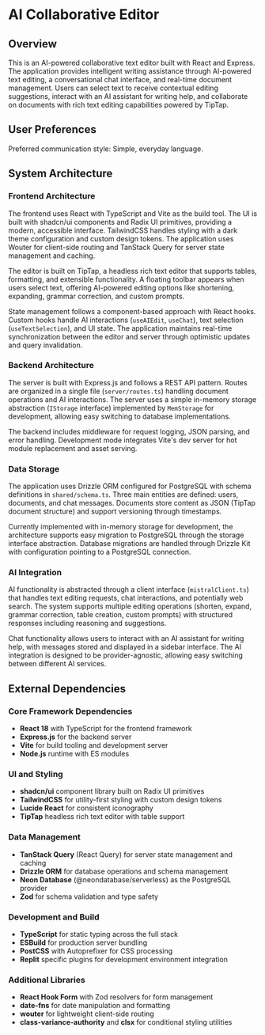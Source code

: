 # AI Collaborative Editor

## Overview

This is an AI-powered collaborative text editor built with React and Express. The application provides intelligent writing assistance through AI-powered text editing, a conversational chat interface, and real-time document management. Users can select text to receive contextual editing suggestions, interact with an AI assistant for writing help, and collaborate on documents with rich text editing capabilities powered by TipTap.

## User Preferences

Preferred communication style: Simple, everyday language.

## System Architecture

### Frontend Architecture
The frontend uses React with TypeScript and Vite as the build tool. The UI is built with shadcn/ui components and Radix UI primitives, providing a modern, accessible interface. TailwindCSS handles styling with a dark theme configuration and custom design tokens. The application uses Wouter for client-side routing and TanStack Query for server state management and caching.

The editor is built on TipTap, a headless rich text editor that supports tables, formatting, and extensible functionality. A floating toolbar appears when users select text, offering AI-powered editing options like shortening, expanding, grammar correction, and custom prompts.

State management follows a component-based approach with React hooks. Custom hooks handle AI interactions (`useAIEdit`, `useChat`), text selection (`useTextSelection`), and UI state. The application maintains real-time synchronization between the editor and server through optimistic updates and query invalidation.

### Backend Architecture
The server is built with Express.js and follows a REST API pattern. Routes are organized in a single file (`server/routes.ts`) handling document operations and AI interactions. The server uses a simple in-memory storage abstraction (`IStorage` interface) implemented by `MemStorage` for development, allowing easy switching to database implementations.

The backend includes middleware for request logging, JSON parsing, and error handling. Development mode integrates Vite's dev server for hot module replacement and asset serving.

### Data Storage
The application uses Drizzle ORM configured for PostgreSQL with schema definitions in `shared/schema.ts`. Three main entities are defined: users, documents, and chat messages. Documents store content as JSON (TipTap document structure) and support versioning through timestamps.

Currently implemented with in-memory storage for development, the architecture supports easy migration to PostgreSQL through the storage interface abstraction. Database migrations are handled through Drizzle Kit with configuration pointing to a PostgreSQL connection.

### AI Integration
AI functionality is abstracted through a client interface (`mistralClient.ts`) that handles text editing requests, chat interactions, and potentially web search. The system supports multiple editing operations (shorten, expand, grammar correction, table creation, custom prompts) with structured responses including reasoning and suggestions.

Chat functionality allows users to interact with an AI assistant for writing help, with messages stored and displayed in a sidebar interface. The AI integration is designed to be provider-agnostic, allowing easy switching between different AI services.

## External Dependencies

### Core Framework Dependencies
- **React 18** with TypeScript for the frontend framework
- **Express.js** for the backend server
- **Vite** for build tooling and development server
- **Node.js** runtime with ES modules

### UI and Styling
- **shadcn/ui** component library built on Radix UI primitives
- **TailwindCSS** for utility-first styling with custom design tokens
- **Lucide React** for consistent iconography
- **TipTap** headless rich text editor with table support

### Data Management
- **TanStack Query** (React Query) for server state management and caching
- **Drizzle ORM** for database operations and schema management
- **Neon Database** (@neondatabase/serverless) as the PostgreSQL provider
- **Zod** for schema validation and type safety

### Development and Build
- **TypeScript** for static typing across the full stack
- **ESBuild** for production server bundling
- **PostCSS** with Autoprefixer for CSS processing
- **Replit** specific plugins for development environment integration

### Additional Libraries
- **React Hook Form** with Zod resolvers for form management
- **date-fns** for date manipulation and formatting
- **wouter** for lightweight client-side routing
- **class-variance-authority** and **clsx** for conditional styling utilities
